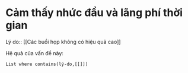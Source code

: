 # Cảm thấy nhức đầu và lãng phí thời gian
Lý do:: [[Các buổi họp không có hiệu quả cao]]

Hệ quả của vấn đề này:
```dataview
List where contains(lý-do,[[]])
```